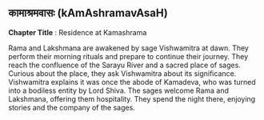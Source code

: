 ## कामाश्रमवासः (kAmAshramavAsaH)
**Chapter Title** : Residence at Kamashrama

Rama and Lakshmana are awakened by sage Vishwamitra at dawn. They perform their morning rituals and prepare to continue their journey. They reach the confluence of the Sarayu River and a sacred place of sages. Curious about the place, they ask Vishwamitra about its significance. Vishwamitra explains it was once the abode of Kamadeva, who was turned into a bodiless entity by Lord Shiva. The sages welcome Rama and Lakshmana, offering them hospitality. They spend the night there, enjoying stories and the company of the sages.